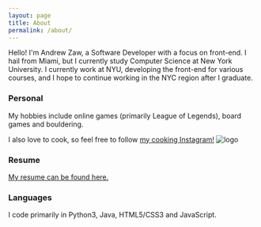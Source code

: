 ```yaml
---
layout: page
title: About
permalink: /about/
---
```


Hello! I'm Andrew Zaw, a Software Developer with a focus on front-end. I hail from Miami, but I currently study Computer Science at New York University. I currently work at NYU, developing the front-end for various courses, and I hope to continue working in the NYC region after I graduate.

### Personal

My hobbies include online games (primarily League of Legends), board games and bouldering. 

I also love to cook, so feel free to follow [my cooking Instagram!](https://www.instagram.com/chef_zaw/) ![logo]

[logo]: https://github.com/nyu-ossd-s19/azaw502-weekly/blob/gh-pages/instagram_icon_48.png "Instagram Logo"

### Resume

[My resume can be found here.](https://github.com/nyu-ossd-s19/azaw502-weekly/blob/gh-pages/Resume-12-8-2018.pdf)

### Languages

I code primarily in Python3, Java, HTML5/CSS3 and JavaScript.


